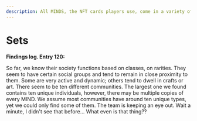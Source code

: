 ```yaml
---
description: All MINDS, the NFT cards players use, come in a variety of sets.
---
```


# Sets

**Findings log. Entry 120:**

So far, we know their society functions based on classes, on rarities. They seem to have certain social groups and tend to remain in close proximity to them. Some are very active and dynamic; others tend to dwell in crafts or art. There seem to be ten different communities. The largest one we found contains ten unique individuals, however, there may be multiple copies of every MIND. We assume most communities have around ten unique types, yet we could only find some of them. The team is keeping an eye out. Wait a minute, I didn't see that before... What even is that thing??
